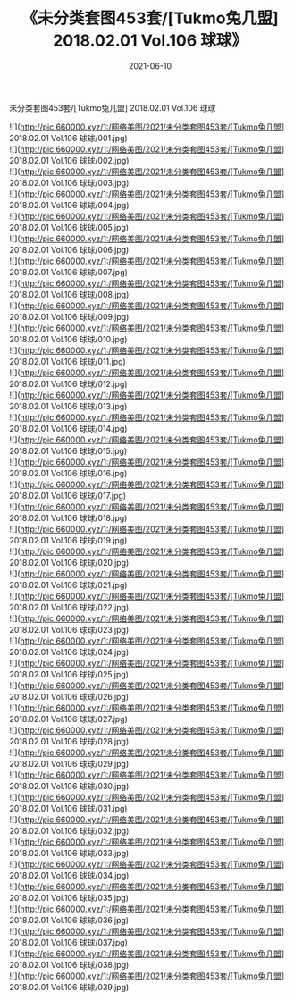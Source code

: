 ﻿---
layout: post
title:  《未分类套图453套/[Tukmo兔几盟] 2018.02.01 Vol.106 球球》
date:   2021-06-10
img: http://pic.660000.xyz/1:/网络美图/2021/未分类套图453套/[Tukmo兔几盟] 2018.02.01 Vol.106 球球/000.jpg
categories: [美女, 清纯, 唯美]
---

未分类套图453套/[Tukmo兔几盟] 2018.02.01 Vol.106 球球

 ![](http://pic.660000.xyz/1:/网络美图/2021/未分类套图453套/[Tukmo兔几盟] 2018.02.01 Vol.106 球球/001.jpg) <br>![](http://pic.660000.xyz/1:/网络美图/2021/未分类套图453套/[Tukmo兔几盟] 2018.02.01 Vol.106 球球/002.jpg) <br>![](http://pic.660000.xyz/1:/网络美图/2021/未分类套图453套/[Tukmo兔几盟] 2018.02.01 Vol.106 球球/003.jpg) <br>![](http://pic.660000.xyz/1:/网络美图/2021/未分类套图453套/[Tukmo兔几盟] 2018.02.01 Vol.106 球球/004.jpg) <br>![](http://pic.660000.xyz/1:/网络美图/2021/未分类套图453套/[Tukmo兔几盟] 2018.02.01 Vol.106 球球/005.jpg) <br>![](http://pic.660000.xyz/1:/网络美图/2021/未分类套图453套/[Tukmo兔几盟] 2018.02.01 Vol.106 球球/006.jpg) <br>![](http://pic.660000.xyz/1:/网络美图/2021/未分类套图453套/[Tukmo兔几盟] 2018.02.01 Vol.106 球球/007.jpg) <br>![](http://pic.660000.xyz/1:/网络美图/2021/未分类套图453套/[Tukmo兔几盟] 2018.02.01 Vol.106 球球/008.jpg) <br>![](http://pic.660000.xyz/1:/网络美图/2021/未分类套图453套/[Tukmo兔几盟] 2018.02.01 Vol.106 球球/009.jpg) <br>![](http://pic.660000.xyz/1:/网络美图/2021/未分类套图453套/[Tukmo兔几盟] 2018.02.01 Vol.106 球球/010.jpg) <br>![](http://pic.660000.xyz/1:/网络美图/2021/未分类套图453套/[Tukmo兔几盟] 2018.02.01 Vol.106 球球/011.jpg) <br>![](http://pic.660000.xyz/1:/网络美图/2021/未分类套图453套/[Tukmo兔几盟] 2018.02.01 Vol.106 球球/012.jpg) <br>![](http://pic.660000.xyz/1:/网络美图/2021/未分类套图453套/[Tukmo兔几盟] 2018.02.01 Vol.106 球球/013.jpg) <br>![](http://pic.660000.xyz/1:/网络美图/2021/未分类套图453套/[Tukmo兔几盟] 2018.02.01 Vol.106 球球/014.jpg) <br>![](http://pic.660000.xyz/1:/网络美图/2021/未分类套图453套/[Tukmo兔几盟] 2018.02.01 Vol.106 球球/015.jpg) <br>![](http://pic.660000.xyz/1:/网络美图/2021/未分类套图453套/[Tukmo兔几盟] 2018.02.01 Vol.106 球球/016.jpg) <br>![](http://pic.660000.xyz/1:/网络美图/2021/未分类套图453套/[Tukmo兔几盟] 2018.02.01 Vol.106 球球/017.jpg) <br>![](http://pic.660000.xyz/1:/网络美图/2021/未分类套图453套/[Tukmo兔几盟] 2018.02.01 Vol.106 球球/018.jpg) <br>![](http://pic.660000.xyz/1:/网络美图/2021/未分类套图453套/[Tukmo兔几盟] 2018.02.01 Vol.106 球球/019.jpg) <br>![](http://pic.660000.xyz/1:/网络美图/2021/未分类套图453套/[Tukmo兔几盟] 2018.02.01 Vol.106 球球/020.jpg) <br>![](http://pic.660000.xyz/1:/网络美图/2021/未分类套图453套/[Tukmo兔几盟] 2018.02.01 Vol.106 球球/021.jpg) <br>![](http://pic.660000.xyz/1:/网络美图/2021/未分类套图453套/[Tukmo兔几盟] 2018.02.01 Vol.106 球球/022.jpg) <br>![](http://pic.660000.xyz/1:/网络美图/2021/未分类套图453套/[Tukmo兔几盟] 2018.02.01 Vol.106 球球/023.jpg) <br>![](http://pic.660000.xyz/1:/网络美图/2021/未分类套图453套/[Tukmo兔几盟] 2018.02.01 Vol.106 球球/024.jpg) <br>![](http://pic.660000.xyz/1:/网络美图/2021/未分类套图453套/[Tukmo兔几盟] 2018.02.01 Vol.106 球球/025.jpg) <br>![](http://pic.660000.xyz/1:/网络美图/2021/未分类套图453套/[Tukmo兔几盟] 2018.02.01 Vol.106 球球/026.jpg) <br>![](http://pic.660000.xyz/1:/网络美图/2021/未分类套图453套/[Tukmo兔几盟] 2018.02.01 Vol.106 球球/027.jpg) <br>![](http://pic.660000.xyz/1:/网络美图/2021/未分类套图453套/[Tukmo兔几盟] 2018.02.01 Vol.106 球球/028.jpg) <br>![](http://pic.660000.xyz/1:/网络美图/2021/未分类套图453套/[Tukmo兔几盟] 2018.02.01 Vol.106 球球/029.jpg) <br>![](http://pic.660000.xyz/1:/网络美图/2021/未分类套图453套/[Tukmo兔几盟] 2018.02.01 Vol.106 球球/030.jpg) <br>![](http://pic.660000.xyz/1:/网络美图/2021/未分类套图453套/[Tukmo兔几盟] 2018.02.01 Vol.106 球球/031.jpg) <br>![](http://pic.660000.xyz/1:/网络美图/2021/未分类套图453套/[Tukmo兔几盟] 2018.02.01 Vol.106 球球/032.jpg) <br>![](http://pic.660000.xyz/1:/网络美图/2021/未分类套图453套/[Tukmo兔几盟] 2018.02.01 Vol.106 球球/033.jpg) <br>![](http://pic.660000.xyz/1:/网络美图/2021/未分类套图453套/[Tukmo兔几盟] 2018.02.01 Vol.106 球球/034.jpg) <br>![](http://pic.660000.xyz/1:/网络美图/2021/未分类套图453套/[Tukmo兔几盟] 2018.02.01 Vol.106 球球/035.jpg) <br>![](http://pic.660000.xyz/1:/网络美图/2021/未分类套图453套/[Tukmo兔几盟] 2018.02.01 Vol.106 球球/036.jpg) <br>![](http://pic.660000.xyz/1:/网络美图/2021/未分类套图453套/[Tukmo兔几盟] 2018.02.01 Vol.106 球球/037.jpg) <br>![](http://pic.660000.xyz/1:/网络美图/2021/未分类套图453套/[Tukmo兔几盟] 2018.02.01 Vol.106 球球/038.jpg) <br>![](http://pic.660000.xyz/1:/网络美图/2021/未分类套图453套/[Tukmo兔几盟] 2018.02.01 Vol.106 球球/039.jpg) <br>